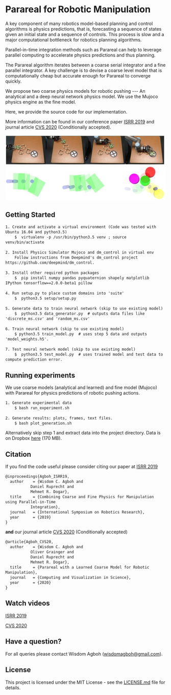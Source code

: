 # Parareal for Robotic Manipulation

A key component of many robotics model-based planning and control algorithms is physics predictions, that is, forecasting a sequence of states given an initial state and a sequence of controls. This process is slow and a major computational bottleneck for robotics planning algorithms.

Parallel-in-time integration methods such as Parareal can help to leverage parallel computing to accelerate physics predictions and thus planning.

The Parareal algorithm iterates between a coarse serial integrator and a fine parallel integrator. A key
challenge is to devise a coarse level model that is computationally cheap but accurate enough for Parareal
to converge quickly. 

We propose two coarse physics models for robotic pushing --- An analytical and a deep neural network physics model. We use the Mujoco physics engine as the fine model. 

Here, we provide the source code for our implementation. 

More information can be found in our conference paper [ISRR 2019](https://arxiv.org/abs/1903.08470) and journal article [CVS 2020](https://arxiv.org/abs/1912.05958) (Conditionally accepted).

<img src="parareal_robotics.jpg" scale="0.8"/> 

## Getting Started

	1. Create and activate a virtual environment (Code was tested with Ubuntu 16.04 and python3.5)
		$  virtualenv -p /usr/bin/python3.5 venv ; source venv/bin/activate

	2. Install Physics Simulator Mujoco and dm_control in virtual env 
		Follow instructions from Deepmind's dm_control project https://github.com/deepmind/dm_control.

	3. Install other required python packages 
		$  pip install numpy pandas pyquaternion shapely matplotlib IPython tensorflow==2.0.0-beta1 pillow

	4. Run setup.py to place custom domains into 'suite'
		$  python3.5 setup/setup.py 

	5. Generate data to train neural network (skip to use existing model)
		$  python3.5 data_generator.py  # outputs data files like 'discrete_ms.csv' and 'random_ms.csv'

	6. Train neural network (skip to use existing model) 
		$ python3.5 train_model.py  # uses step 5 data and outputs 'model_weights.h5'.

	7. Test neural network model (skip to use existing model)
		$  python3.5 test_model.py  # uses trained model and test data to compute prediction error. 

## Running experiments

We use coarse models (analytical and learned) and fine model (Mujoco) with Parareal for physics predictions of robotic pushing actions. 

	1. Generate experimental data
		$ bash run_experiment.sh 

	2. Generate results: plots, frames, text files. 
 		$ bash plot_generation.sh 

Alternatively skip step 1 and extract data into the project directory. Data is on Dropbox [here](https://www.dropbox.com/s/2arko70bhzc9t9m/exp_dataset.zip?dl=0) (170 MB). 

## Citation
If you find the code useful please consider citing our paper at [ISRR 2019](https://arxiv.org/abs/1903.08470) 

	@inproceedings{Agboh_ISRR19,
	  author    = {Wisdom C. Agboh and
		       Daniel Ruprecht and
		       Mehmet R. Dogar},
	  title     = {Combining Coarse and Fine Physics for Manipulation using Parallel-in-Time
		       Integration},
	  journal   = {International Symposium on Robotics Research},
	  year      = {2019}
	}

**and** our journal article [CVS 2020](https://arxiv.org/abs/1912.05958) (Conditionally accepted)

	@article{Agboh_CVS20,
	  author    = {Wisdom C. Agboh and
		       Oliver Grainger and 
		       Daniel Ruprecht and
		       Mehmet R. Dogar},
	  title     = {Parareal with a Learned Coarse Model for Robotic Manipulation},
	  journal   = {Computing and Visualization in Science},
	  year      = {2020}
	}

## Watch videos

[ISRR 2019](https://youtu.be/5e9oTeu4JOU) 

[CVS 2020](https://youtu.be/wCh2o1rf-gA)

## Have a question?
For all queries please contact Wisdom Agboh (wisdomagboh@gmail.com).

## License
This project is licensed under the MIT License - see the 
[LICENSE.md](LICENSE.md) file for details.

